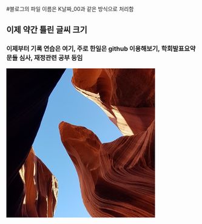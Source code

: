 #블로그의 파일 이름은 K날짜_00과 같은 방식으로 처리함
## 이제 약간 틀린 글씨 크기
### 이제부터 기록 연습은 여기, 주로 한일은 github 이용해보기, 학회발표요약문들 심사, 재정관련 공부 등임

![test_iamg](../assets/image/test.jpg)
